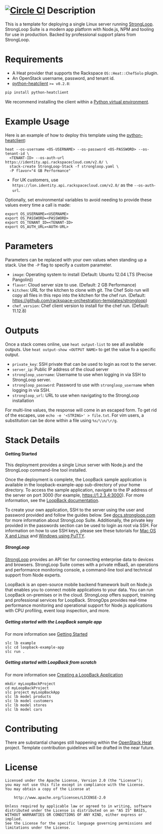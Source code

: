 [![Circle CI](https://circleci.com/gh/rackspace-orchestration-templates/strongloop/tree/master.png?style=shield)](https://circleci.com/gh/rackspace-orchestration-templates/strongloop)
Description
===========

This is a template for deploying a single Linux server running
[StrongLoop](http://strongloop.com). StrongLoop Suite is a modern app platform
with Node.js, NPM and tooling for use in production. Backed by professional
support plans from StrongLoop.

Requirements
============
* A Heat provider that supports the Rackspace `OS::Heat::ChefSolo` plugin.
* An OpenStack username, password, and tenant id.
* [python-heatclient](https://github.com/openstack/python-heatclient)
`>= v0.2.8`:

```bash
pip install python-heatclient
```

We recommend installing the client within a [Python virtual
environment](http://www.virtualenv.org/).

Example Usage
=============
Here is an example of how to deploy this template using the
[python-heatclient](https://github.com/openstack/python-heatclient):

```
heat --os-username <OS-USERNAME> --os-password <OS-PASSWORD> --os-tenant-id \
  <TENANT-ID> --os-auth-url https://identity.api.rackspacecloud.com/v2.0/ \
  stack-create StrongLoop-Stack -f strongloop.yaml \
  -P flavor="4 GB Performance"
```

* For UK customers, use `https://lon.identity.api.rackspacecloud.com/v2.0/` as
the `--os-auth-url`.

Optionally, set environmental variables to avoid needing to provide these
values every time a call is made:

```
export OS_USERNAME=<USERNAME>
export OS_PASSWORD=<PASSWORD>
export OS_TENANT_ID=<TENANT-ID>
export OS_AUTH_URL=<AUTH-URL>
```

Parameters
==========
Parameters can be replaced with your own values when standing up a stack. Use
the `-P` flag to specify a custom parameter.

* `image`: Operating system to install (Default: Ubuntu 12.04 LTS (Precise
  Pangolin))
* `flavor`: Cloud server size to use. (Default: 2 GB Performance)
* `kitchen`: URL for the kitchen to clone with git. The Chef Solo run will copy
  all files in this repo into the kitchen for the chef run. (Default:
  https://github.com/rackspace-orchestration-templates/strongloop)
* `chef_version`: Chef client version to install for the chef run.  (Default:
  11.12.8)

Outputs
=======
Once a stack comes online, use `heat output-list` to see all available outputs.
Use `heat output-show <OUTPUT NAME>` to get the value fo a specific output.

* `private_key`: SSH private that can be used to login as root to the server.
* `server_ip`: Public IP address of the cloud server
* `strongloop_username`: Username to use when logging in via SSH to StrongLoop
  server.
* `strongloop_password`: Password to use with `strongloop_username` when
  logging in via SSH.
* `strongloop_url`: URL to use when navigating to the StrongLoop installation

For multi-line values, the response will come in an escaped form. To get rid of
the escapes, use `echo -e '<STRING>' > file.txt`. For vim users, a substitution
can be done within a file using `%s/\\n/\r/g`.

Stack Details
=============
#### Getting Started
This deployment provides a single Linux server with Node.js and the
StrongLoop command-line tool installed.

Once the deployment is complete, the LoopBack sample application is available
in the loopback-example-app sub-directory of your home directory. To access the
sample application, navigate to the IP address of the server on port 3000
(for example, https://1.2.3.4:3000). For more information, see the [LoopBack
documentation](http://docs.strongloop.com/display/DOC/LoopBack).

To create your own application, SSH to the server using the user and password
provided and follow the guides below. See
[docs.strongloop.com](http://docs.strongloop.com/) for more information about
StrongLoop Suite. Additionally, the private key provided in the passwords
section can be used to login as root via SSH. For information on how to use
SSH keys, please see these tutorials for [Mac OS X and
Linux](http://www.rackspace.com/knowledge_center/article/logging-in-with-a-ssh-private-key-on-linuxmac)
and [Windows using
PuTTY](http://www.rackspace.com/knowledge_center/article/logging-in-with-a-ssh-private-key-on-windows).

##### StrongLoop
[StrongLoop](http://strongloop.com/) provides an API tier for connecting
enterprise data to devices and browsers. StrongLoop Suite comes with a
private mBaaS, an operations and performance monitoring console, a
command-line tool and technical support from Node experts.

LoopBack is an open-source mobile backend framework built on Node.js that
enables you to connect mobile applications to your data. You can run LoopBack
on-premises or in the cloud. StrongLoop offers support, training and
professional services for LoopBack. StrongOps provides real-time performance
monitoring and operational support for Node.js applications with CPU
profiling, event loop inspection, and more.

##### Getting started with the LoopBack sample app
For more information see [Getting
Started](http://docs.strongloop.com/display/DOC/Getting+started#Gettingstarted-CreateyourfirstLoopBackapplication)

```
slc lb example
slc cd loopback-example-app
slc run .
```

##### Getting started with LoopBack from scratch
For more information see [Creating a LoopBack
Application](http://docs.strongloop.com/display/DOC/Creating+a+LoopBack+application)

```
mkdir myLoopBackProject
cd myLoopBackProject
slc project myLoopBackApp
slc lb model products
slc lb model customers
slc lb model stores
slc lb model cars
```

Contributing
============
There are substantial changes still happening within the [OpenStack
Heat](https://wiki.openstack.org/wiki/Heat) project. Template contribution
guidelines will be drafted in the near future.

License
=======
```
Licensed under the Apache License, Version 2.0 (the "License");
you may not use this file except in compliance with the License.
You may obtain a copy of the License at

    http://www.apache.org/licenses/LICENSE-2.0

Unless required by applicable law or agreed to in writing, software
distributed under the License is distributed on an "AS IS" BASIS,
WITHOUT WARRANTIES OR CONDITIONS OF ANY KIND, either express or implied.
See the License for the specific language governing permissions and
limitations under the License.
```
